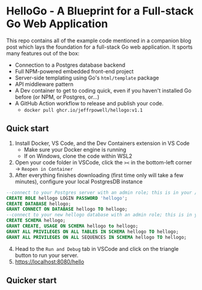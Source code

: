 # HelloGo - A Blueprint for a Full-stack Go Web Application

This repo contains all of the example code mentioned in a companion blog post which lays the foundation for a full-stack Go web application. It sports many features out of the box:

* Connection to a Postgres database backend
* Full NPM-powered embedded front-end project
* Server-side templating using Go's `html/template` package
* API middleware pattern
* A Dev container to get to coding quick, even if you haven't installed Go before (or NPM, or Postgres, or...)
* A GitHub Action workflow to release and publish your code. 
    * `docker pull ghcr.io/jeffrpowell/hellogo:v1.1`

## Quick start
1. Install Docker, VS Code, and the Dev Containers extension in VS Code
    * Make sure your Docker engine is running
    * If on Windows, clone the code within WSL2
2. Open your code folder in VSCode, click the `><` in the bottom-left corner -> `Reopen in Container`
3. After everything finishes downloading (first time only will take a few minutes), configure your local PostgresDB instance
```sql
--connect to your Postgres server with an admin role; this is in your /.devcontainer/.env file
CREATE ROLE hellogo LOGIN PASSWORD 'hellogo';
CREATE DATABASE hellogo;
GRANT CONNECT ON DATABASE hellogo TO hellogo;
--connect to your new hellogo database with an admin role; this is in your /.devcontainer/.env file
CREATE SCHEMA hellogo;
GRANT CREATE, USAGE ON SCHEMA hellogo to hellogo;
GRANT ALL PRIVILEGES ON ALL TABLES IN SCHEMA hellogo TO hellogo;
GRANT ALL PRIVILEGES ON ALL SEQUENCES IN SCHEMA hellogo TO hellogo;
```
4. Head to the `Run and Debug` tab in VSCode and click on the triangle button to run your server.
5. [https://localhost:8080/hello](https://localhost:8080/hello)

## Quicker start
